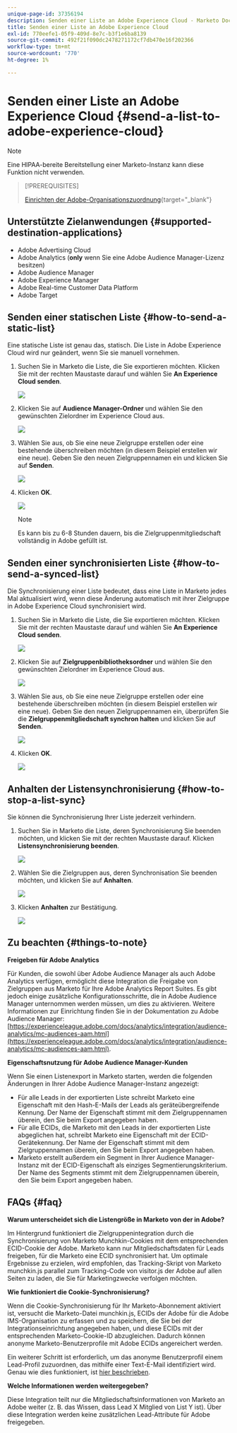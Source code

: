 ```yaml
---
unique-page-id: 37356194
description: Senden einer Liste an Adobe Experience Cloud - Marketo Docs - Produktdokumentation
title: Senden einer Liste an Adobe Experience Cloud
exl-id: 770eefe1-05f9-409d-8e7c-b3f1e6ba8139
source-git-commit: 492f21f090dc2478271172cf7db470e16f202366
workflow-type: tm+mt
source-wordcount: '770'
ht-degree: 1%

---
```


# Senden einer Liste an Adobe Experience Cloud {#send-a-list-to-adobe-experience-cloud}

>[!NOTE]
>
>Eine HIPAA-bereite Bereitstellung einer Marketo-Instanz kann diese Funktion nicht verwenden.

>[!PREREQUISITES]
>
>[Einrichten der Adobe-Organisationszuordnung](/help/marketo/product-docs/adobe-experience-cloud-integrations/set-up-adobe-organization-mapping.md){target=&quot;_blank&quot;}

## Unterstützte Zielanwendungen {#supported-destination-applications}

* Adobe Advertising Cloud
* Adobe Analytics (**only** wenn Sie eine Adobe Audience Manager-Lizenz besitzen)
* Adobe Audience Manager
* Adobe Experience Manager
* Adobe Real-time Customer Data Platform
* Adobe Target

## Senden einer statischen Liste {#how-to-send-a-static-list}

Eine statische Liste ist genau das, statisch. Die Liste in Adobe Experience Cloud wird nur geändert, wenn Sie sie manuell vornehmen.

1. Suchen Sie in Marketo die Liste, die Sie exportieren möchten. Klicken Sie mit der rechten Maustaste darauf und wählen Sie **An Experience Cloud senden**.

   ![](assets/send-a-list-to-adobe-experience-cloud-1.png)

1. Klicken Sie auf **Audience Manager-Ordner** und wählen Sie den gewünschten Zielordner im Experience Cloud aus.

   ![](assets/send-a-list-to-adobe-experience-cloud-2.png)

1. Wählen Sie aus, ob Sie eine neue Zielgruppe erstellen oder eine bestehende überschreiben möchten (in diesem Beispiel erstellen wir eine neue). Geben Sie den neuen Zielgruppennamen ein und klicken Sie auf **Senden**.

   ![](assets/send-a-list-to-adobe-experience-cloud-3.png)

1. Klicken **OK**.

   ![](assets/send-a-list-to-adobe-experience-cloud-4.png)

   >[!NOTE]
   >
   >Es kann bis zu 6-8 Stunden dauern, bis die Zielgruppenmitgliedschaft vollständig in Adobe gefüllt ist.

## Senden einer synchronisierten Liste {#how-to-send-a-synced-list}

Die Synchronisierung einer Liste bedeutet, dass eine Liste in Marketo jedes Mal aktualisiert wird, wenn diese Änderung automatisch mit ihrer Zielgruppe in Adobe Experience Cloud synchronisiert wird.

1. Suchen Sie in Marketo die Liste, die Sie exportieren möchten. Klicken Sie mit der rechten Maustaste darauf und wählen Sie **An Experience Cloud senden**.

   ![](assets/send-a-list-to-adobe-experience-cloud-5.png)

1. Klicken Sie auf **Zielgruppenbibliotheksordner** und wählen Sie den gewünschten Zielordner im Experience Cloud aus.

   ![](assets/send-a-list-to-adobe-experience-cloud-6.png)

1. Wählen Sie aus, ob Sie eine neue Zielgruppe erstellen oder eine bestehende überschreiben möchten (in diesem Beispiel erstellen wir eine neue). Geben Sie den neuen Zielgruppennamen ein, überprüfen Sie die **Zielgruppenmitgliedschaft synchron halten** und klicken Sie auf **Senden**.

   ![](assets/send-a-list-to-adobe-experience-cloud-7.png)

1. Klicken **OK**.

   ![](assets/send-a-list-to-adobe-experience-cloud-8.png)

## Anhalten der Listensynchronisierung {#how-to-stop-a-list-sync}

Sie können die Synchronisierung Ihrer Liste jederzeit verhindern.

1. Suchen Sie in Marketo die Liste, deren Synchronisierung Sie beenden möchten, und klicken Sie mit der rechten Maustaste darauf. Klicken **Listensynchronisierung beenden**.

   ![](assets/send-a-list-to-adobe-experience-cloud-9.png)

1. Wählen Sie die Zielgruppen aus, deren Synchronisation Sie beenden möchten, und klicken Sie auf **Anhalten**.

   ![](assets/send-a-list-to-adobe-experience-cloud-10.png)

1. Klicken **Anhalten** zur Bestätigung.

   ![](assets/send-a-list-to-adobe-experience-cloud-11.png)

## Zu beachten {#things-to-note}

**Freigeben für Adobe Analytics**

Für Kunden, die sowohl über Adobe Audience Manager als auch Adobe Analytics verfügen, ermöglicht diese Integration die Freigabe von Zielgruppen aus Marketo für Ihre Adobe Analytics Report Suites. Es gibt jedoch einige zusätzliche Konfigurationsschritte, die in Adobe Audience Manager unternommen werden müssen, um dies zu aktivieren. Weitere Informationen zur Einrichtung finden Sie in der Dokumentation zu Adobe Audience Manager: [https://experienceleague.adobe.com/docs/analytics/integration/audience-analytics/mc-audiences-aam.html](https://experienceleague.adobe.com/docs/analytics/integration/audience-analytics/mc-audiences-aam.html).

**Eigenschaftsnutzung für Adobe Audience Manager-Kunden**

Wenn Sie einen Listenexport in Marketo starten, werden die folgenden Änderungen in Ihrer Adobe Audience Manager-Instanz angezeigt:

* Für alle Leads in der exportierten Liste schreibt Marketo eine Eigenschaft mit den Hash-E-Mails der Leads als geräteübergreifende Kennung. Der Name der Eigenschaft stimmt mit dem Zielgruppennamen überein, den Sie beim Export angegeben haben.
* Für alle ECIDs, die Marketo mit den Leads in der exportierten Liste abgeglichen hat, schreibt Marketo eine Eigenschaft mit der ECID-Gerätekennung. Der Name der Eigenschaft stimmt mit dem Zielgruppennamen überein, den Sie beim Export angegeben haben.
* Marketo erstellt außerdem ein Segment in Ihrer Audience Manager-Instanz mit der ECID-Eigenschaft als einziges Segmentierungskriterium. Der Name des Segments stimmt mit dem Zielgruppennamen überein, den Sie beim Export angegeben haben.

## FAQs {#faq}

**Warum unterscheidet sich die Listengröße in Marketo von der in Adobe?**

Im Hintergrund funktioniert die Zielgruppenintegration durch die Synchronisierung von Marketo Munchkin-Cookies mit dem entsprechenden ECID-Cookie der Adobe. Marketo kann nur Mitgliedschaftsdaten für Leads freigeben, für die Marketo eine ECID synchronisiert hat. Um optimale Ergebnisse zu erzielen, wird empfohlen, das Tracking-Skript von Marketo munchkin.js parallel zum Tracking-Code von visitor.js der Adobe auf allen Seiten zu laden, die Sie für Marketingzwecke verfolgen möchten.

**Wie funktioniert die Cookie-Synchronisierung?**

Wenn die Cookie-Synchronisierung für Ihr Marketo-Abonnement aktiviert ist, versucht die Marketo-Datei munchkin.js, ECIDs der Adobe für die Adobe IMS-Organisation zu erfassen und zu speichern, die Sie bei der Integrationseinrichtung angegeben haben, und diese ECIDs mit der entsprechenden Marketo-Cookie-ID abzugleichen. Dadurch können anonyme Marketo-Benutzerprofile mit Adobe ECIDs angereichert werden.

Ein weiterer Schritt ist erforderlich, um das anonyme Benutzerprofil einem Lead-Profil zuzuordnen, das mithilfe einer Text-E-Mail identifiziert wird. Genau wie dies funktioniert, ist [hier beschrieben](/help/marketo/product-docs/reporting/basic-reporting/report-activity/tracking-anonymous-activity-and-people.md).

**Welche Informationen werden weitergegeben?**

Diese Integration teilt nur die Mitgliedschaftsinformationen von Marketo an Adobe weiter (z. B. das Wissen, dass Lead X Mitglied von List Y ist). Über diese Integration werden keine zusätzlichen Lead-Attribute für Adobe freigegeben.
